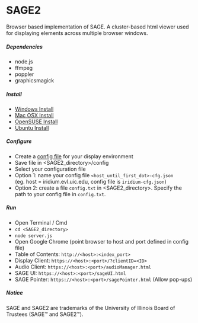 SAGE2
=======

Browser based implementation of SAGE. A cluster-based html viewer used for displaying elements across multiple browser windows.

##### Dependencies #####
* node.js
* ffmpeg
* poppler
* graphicsmagick

##### Install #####
* [Windows Install](https://github.com/uic-evl/SAGE2/wiki/Install-(Windows))
* [Mac OSX Install](https://github.com/uic-evl/SAGE2/wiki/Install-(Mac-OSX))
* [OpenSUSE Install](https://github.com/uic-evl/SAGE2/wiki/Install-(openSUSE))
* [Ubuntu Install](https://github.com/uic-evl/SAGE2/wiki/Install-(Ubuntu))

##### Configure #####
* Create a [config file](https://github.com/uic-evl/SAGE2/wiki/Configuration) for your display environment
* Save file in <SAGE2_directory>/config
* Select your configuration file
 * Option 1: name your config file ```<host_until_first_dot>-cfg.json```  
 (eg. host = iridium.evl.uic.edu, config file is ```iridium-cfg.json```)
 * Option 2: create a file ```config.txt``` in &lt;SAGE2_directory&gt;. Specify the path to your config file in ```config.txt```.

##### Run #####
* Open Terminal / Cmd
 * ```cd <SAGE2_directory>```
 * ```node server.js```
* Open Google Chrome (point browser to host and port defined in config file)
 * Table of Contents: ```http://<host>:<index_port>```
 * Display Client: ```https://<host>:<port>/?clientID=<ID>```
 * Audio Client: ```https://<host>:<port>/audioManager.html```
 * SAGE UI: ```https://<host>:<port>/sageUI.html```
 * SAGE Pointer: ```https://<host>:<port>/sagePointer.html``` (Allow pop-ups)

##### Notice #####
SAGE and SAGE2 are trademarks of the University of Illinois Board of Trustees (SAGE™ and SAGE2™).
